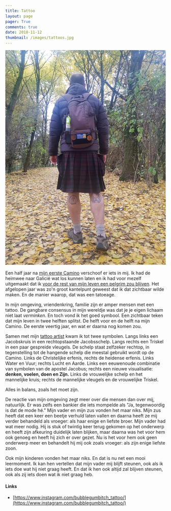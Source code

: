 ```yaml
---
title: Tattoo
layout: page
pager: True
comments: true
date: 2018-11-12
thumbnail: /images/tattoos.jpg
---
```


![Tattoo](/images/kilt_tattoo.jpg)

Een half jaar na [mijn eerste Camino](/c/a/pelgrim) verschoof er iets in mij. Ik had de heimwee naar Galicië wat los kunnen laten en ik had voor mezelf uitgemaakt dat ik [voor de rest van mijn leven een pelgrim zou blijven](/c/a/wat_is_een_pelgrim). Het afgelopen jaar was zo'n groot kantelpunt geweest dat ik dat zichtbaar wilde maken. En de manier waarop, dat was een tatoeage.  

In mijn omgeving, vriendenkring, familie zijn er amper mensen met een tattoo. De gangbare consensus in mijn wereldje was dat je je eigen lichaam niet laat *verminken*. En toch vond ik het goed symbool. Een zichtbaar teken dat mijn leven in twee helften splitst. De helft voor en de helft na mijn Camino. De eerste veertig jaar, en wat er daarna nog komen zou. 

Samen met mijn [tattoo artist](https://www.instagram.com/bubblegumbitch_tattoo) kwam ik tot twee symbolen. Langs links een Jacobskruis in een rechtopstaande Jacobsschelp. Langs rechts een Triskel in een paar gespreide vleugels. De schelp staat zelfzeker rechtop, in tegenstelling tot de hangende schelp die meestal gebruikt wordt op de Camino. Links de Christelijke erfenis, rechts de heidense erfenis. Links Water en Vuur; rechts Lucht en Aarde. Links een eeuwenoude combinatie van symbolen van de apostel Jacobus; rechts een nieuwe visualisatie: **denken, voelen, doen en Zijn.**
Links de vrouwelijke schelp en het mannelijke kruis; rechts de mannelijke vleugels en de vrouwelijke Triskel.

Alles in balans, zoals het moet zijn.

De reactie van mijn omgeving zegt meer over die mensen dan over mij, natuurlijk. Er was zelfs een bankier die iets mompelde als "Ja, tegenwoordig is dat de mode hé." Mijn vader en mijn zus vonden het maar niks. Mijn zus heeft dat een keer een beetje verhuld laten vallen en daarna heeft ze mij verder behandeld als vroeger: als haar enige en liefste broer. Mijn vader had wat meer nodig. Hij is stuk of twintig keer terug gekomen op het onderwerp en heeft zijn afkeuring duidelijk laten blijken, maar daarna was het voor hem ook genoeg en heeft hij zich er over gezet. Nu is het voor hem ook geen onderwerp meer en behandelt hij mij ook zoals vroeger: als zijn enige liefste zoon. 

Ook mijn kinderen vonden het maar niks. En dat is nu net een mooi leermoment. Ik kan hen vertellen dat mijn vader mij blijft steunen, ook als ik iets doe wat hij niet graag heeft. En dat ik hen ook altijd zal blijven steunen, ook als zij iets doen wat ik niet graag heb.


#### Links

* [https://www.instagram.com/bubblegumbitch_tattoo/](https://www.instagram.com/bubblegumbitch_tattoo/)
